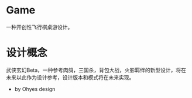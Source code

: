 # Game
一种开创性飞行棋桌游设计。

# 设计概念
武侠玄幻Beta，一种参考肉鸽，三国杀，背包大战，火影羁绊的新型设计，将在未来以此作为设计参考，设计版本和模式将在未来实现。

- by Ohyes design